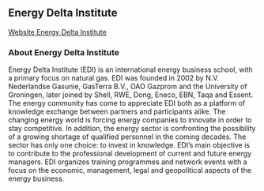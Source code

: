 ## Energy Delta Institute

[Website Energy Delta Institute](http://www.energydelta.org/)

### About Energy Delta Institute
Energy Delta Institute (EDI) is an international energy business school, with a primary focus on natural gas. EDI was founded in 2002 by N.V. Nederlandse Gasunie, GasTerra B.V., OAO Gazprom and the University of Groningen, later joined by Shell, RWE, Dong, Eneco, EBN, Taqa and Essent. The energy community has come to appreciate EDI both as a platform of knowledge exchange between partners and participants alike. The changing energy world is forcing energy companies to innovate in order to stay competitive. In addition, the energy sector is confronting the possibility of a growing shortage of qualified personnel in the coming decades. The sector has only one choice: to invest in knowledge. EDI’s main objective is to contribute to the professional development of current and future energy managers. EDI organizes training programmes and network events with a focus on the economic, management, legal and geopolitical aspects of the energy business.